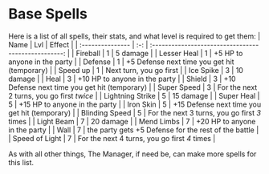 # Base Spells

Here is a list of all spells, their stats, and what level is required to get them: 
| Name             | Lvl | Effect                                               |
| :--------------- | :-: | :--------------------------------------------------: |
| Fireball         | 1   | 5 damage                                             | 
| Lesser Heal      | 1   | +5 HP to anyone in the party                         |
| Defense          | 1   | +5 Defense next time you get hit (temporary)         |
| Speed up         | 1   | Next turn, you go first                              |
| Ice Spike        | 3   | 10 damage                                            |
| Heal             | 3   | +10 HP to anyone in the party                        | 
| Shield           | 3   | +10 Defense next time you get hit (temporary)        |
| Super Speed      | 3   | For the next 2 turns, you go first *twice*           | 
| Lightning Strike | 5   | 15 damage                                            |
| Super Heal       | 5   | +15 HP to anyone in the party                        | 
| Iron Skin        | 5   | +15 Defense next time you get hit (temporary)        | 
| Blinding Speed   | 5   | For the next 3 turns, you go first *3* times     |
| Light Beam       | 7   | 20 damage                                            |
| Mend Limbs       | 7   | +20 HP to anyone in the party                        |
| Wall             | 7   | the party gets +5 Defense for the rest of the battle |
| Speed of Light   | 7   | For the next 4 turns, you go first *4* times     |

 As with all other things, The Manager, if need be, can make more spells for this list. 
